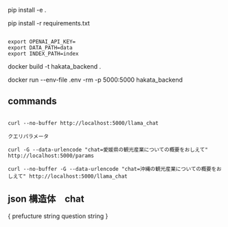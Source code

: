 pip install -e .

pip install -r requirements.txt

```

export OPENAI_API_KEY=
export DATA_PATH=data
export INDEX_PATH=index

```

docker build -t hakata_backend .

docker run  --env-file .env -rm -p 5000:5000 hakata_backend


## commands
```

curl --no-buffer http://localhost:5000/llama_chat

クエリパラメータ

curl -G --data-urlencode "chat=愛媛県の観光産業についての概要をおしえて" http://localhost:5000/params

curl --no-buffer -G --data-urlencode "chat=沖縄の観光産業についての概要をおしえて" http://localhost:5000/llama_chat

```


## json 構造体　chat

{
  prefucture string
  question string
}

